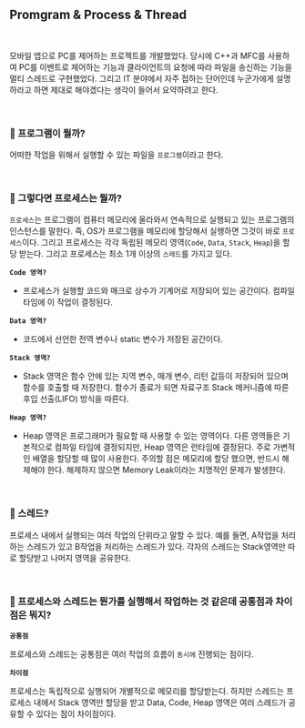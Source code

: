 ## Promgram & Process & Thread

<br>

모바일 앱으로 PC를 제어하는 프로젝트를 개발했었다. 당시에 C++과 MFC를 사용하여 PC를 이벤트로 제어하는 기능과 클라이언트의 요청에 따라 파일을 송신하는 기능을 멀티 스레드로 구현했었다. 그리고 IT 분야에서 자주 접하는 단어인데 누군가에게 설명하라고 하면 제대로 해야겠다는 생각이 들어서 요약하려고 한다.

<br>

### :book: 프로그램이 뭘까?

어떠한 작업을 위해서 실행할 수 있는 파일을 `프로그램`이라고 한다.

<br>

### :book: 그렇다면 프로세스는 뭘까?

`프로세스`는 프로그램이 컴퓨터 메모리에 올라와서 연속적으로 실행되고 있는 프로그램의 인스턴스를 말한다. 즉, OS가 프로그램을 메모리에 할당해서 실행하면 그것이 바로 `프로세스`이다. 그리고 프로세스는 각각 독립된 메모리 영역(`Code`, `Data`, `Stack`, `Heap`)을 할당 받는다. 그리고 프로세스는 최소 1개 이상의 `스레드`를 가지고 있다.

**`Code 영역?`**

* 프로세스가 실행할 코드와 매크로 상수가 기계어로 저장되어 있는 공간이다. 컴파일 타임에 이 작업이 결정된다.

**`Data 영역?`**

* 코드에서 선언한 전역 변수나 static 변수가 저장된 공간이다.

**`Stack 영역?`**

* Stack 영역은 함수 안에 있는 지역 변수, 매개 변수, 리턴 값등이 저장되어 있으며 함수를 호출할 때 저장한다. 함수가 종료가 되면 자료구조 Stack 메커니즘에 따른 후입 선출(LIFO) 방식을 따른다.

**`Heap 영역?`**

* Heap 영역은 프로그래머가 필요할 때 사용할 수 있는 영역이다. 다른 영역들은 기본적으로 컴파일 타임에 결정되지만, Heap 영역은 런타임에 결정된다. 주로 가변적인 배열을 할당할 때 많이 사용한다. 주의할 점은 메모리에 할당 했으면, 반드시 해제해야 한다. 해제하지 않으면 Memory Leak이라는 치명적인 문제가 발생한다.

<br>

### :book: 스레드?

프로세스 내에서 실행되는 여러 작업의 단위라고 말할 수 있다. 예를 들면, A작업을 처리하는 스레드가 있고 B작업을 처리하는 스레드가 있다. 각자의 스레드는 Stack영역만 따로 할당받고 나머지 영역을 공유한다.

<br>

### :book: 프로세스와 스레드는 뭔가를 실행해서 작업하는 것 같은데 공통점과 차이점은 뭐지?

**`공통점`**

프로세스와 스레드는 공통점은 여러 작업의 흐름이 `동시에` 진행되는 점이다.

**`차이점`**

프로세스는 독립적으로 실행되어 개별적으로 메모리를 할당받는다. 하지만 스레드는 프로세스 내에서 Stack 영역만 할당을 받고 Data, Code, Heap 영역은 여러 스레드가 공유할 수 있다는 점이 차이점이다.